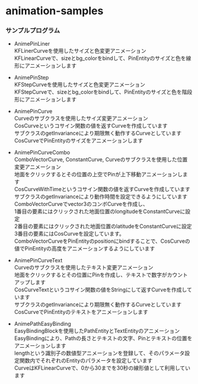 # animation-samples

### サンプルプログラム
* AnimePinLiner  
KFLinerCurveを使用したサイズと色変更アニメーション  
KFLinearCurveで、sizeとbg_colorをbindして、PinEntityのサイズと色を線形にアニメーションします

* AnimePinStep  
KFStepCurveを使用したサイズと色変更アニメーション  
KFStepCurveで、sizeとbg_colorをbindして、PinEntityのサイズと色を階段形にアニメーションします

* AnimePinCurve  
Curveのサブクラスを使用したサイズ変更アニメーション  
CosCurveというコサイン関数の値を返すCurveを作成しています  
サブクラスのgetInvarianceにより期限無く動作するCurveとしています  
CosCurveでPinEntityのサイズをアニメーションします

* AnimePinCurveCombo  
ComboVectorCurve, ConstantCurve, Curveのサブクラスを使用した位置変更アニメーション  
地面をクリックするとその位置の上空でPinが上下移動アニメーションします  
CosCurveWithTimeというコサイン関数の値を返すCurveを作成しています  
サブクラスのgetInvarianceにより動作時間を設定できるようにしています  
ComboVectorCurveでvector3のコンボCurveを作成し、  
1番目の要素にはクリックされた地面位置のlongitudeをConstantCurveに設定  
2番目の要素にはクリックされた地面位置のlatitudeをConstantCurveに設定  
3番目の要素にはCosCurveを設定しています。  
ComboVectorCurveをPinEntityのpositionにbindすることで、CosCurveの値でPinEntityの高度をアニメーションするようにしています

* AnimePinCurveText  
Curveのサブクラスを使用したテキスト変更アニメーション  
地面をクリックするとその位置にPinを作成し、テキストで数字がカウントアップします  
CosCurveTextというコサイン関数の値をStringにして返すCurveを作成しています  
サブクラスのgetInvarianceにより期限無く動作するCurveとしています  
CosCurveでPinEntityのテキストをアニメーションします

* AnimePathEasyBinding  
EasyBindingBlockを使用したPathEntityとTextEntityのアニメーション  
EasyBindingにより、Pathの長さとテキストの文字、Pinとテキストの位置をアニメーションします  
lengthという識別子の数値型アニメーションを登録して、そのパラメータ設定関数内でそれぞれのEntityのパラメータを設定しています  
CurveはKFLinearCurveで、0から30までを30秒の線形値として利用しています
